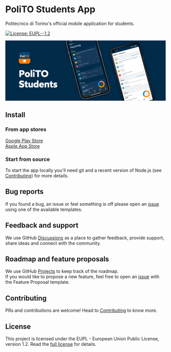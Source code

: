 # PoliTO Students App

Politecnico di Torino's official mobile application for students.

[![License: EUPL--1.2](https://img.shields.io/badge/License-EUPL--1.2-brightgreen.svg)](./LICENSE.md)

![Hero image with iOS and Android screenshots](./assets/readme-hero.png)

## Install

### From app stores

[Google Play Store](https://play.google.com/store/apps/details?id=it.polito.students)  
[Apple App Store](https://apps.apple.com/us/app/polito-students/id6443913305)

### Start from source

To start the app locally you'll need git and a recent version of Node.js (see [Contributing](./CONTRIBUTING.md#project-setup)) for more details.

## Bug reports

If you found a bug, an issue or feel something is off please open an [issue](https://github.com/polito/students-app/issues/new) using one of the available templates.

## Feedback and support

We use GitHub [Discussions](https://github.com/polito/students-app/discussions) as a place to gather feedback, provide support, share ideas and connect with the community.

## Roadmap and feature proposals

We use GitHub [Projects](https://github.com/orgs/polito/projects/2) to keep track of the roadmap.  
If you would like to propose a new feature, feel free to open an [issue](https://github.com/polito/students-app/issues/new) with the Feature Proposal template.

## Contributing

PRs and contributions are welcome! Head to [Contributing](./CONTRIBUTING.md) to know more.

## License

This project is licensed under the EUPL - European Union Public License, version 1.2. Read the [full license](./LICENSE.md) for details.
